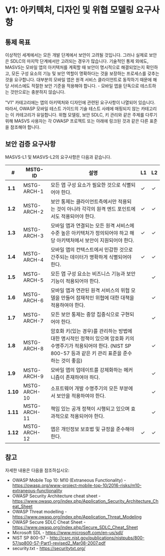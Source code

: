 # V1: 아키텍처, 디자인 및 위협 모델링 요구사항

## 통제 목표

이상적인 세계에서는 모든 개발 단계에서 보안이 고려될 것입니다. 그러나 실제로 보안은 SDLC의 마지막 단계에서만 고려되는 경우가 많습니다. 기술적인 통제 외에도, MASVS는 모바일 앱의 아키텍처를 계획할 때 보안이 명시적으로 해결되었는지 확인하고, 모든 구성 요소의 기능 및 보안 역할이 명확하다는 것을 보장하는 프로세스를 갖추는 것을 요구합니다. 대부분의 모바일 앱은 원격 서비스 클라이언트로 동작하기 때문에 해당 서비스에도 적절한 보안 기준을 적용해야 합니다. - 모바일 앱을 단독으로 테스트하는 것만으로는 충분하지 않습니다.

"V1" 카테고리에는 앱의 아키텍처와 디자인에 관련된 요구사항이 나열되어 있습니다. 따라서, OWASP 모바일 테스트 가이드의 기술 테스트 사례에 매핑되지 않는 카테고리는 이 카테고리가 유일합니다. 위협 모델링, 보안 SDLC, 키 관리와 같은 주제를 다루기 위해 MASVS 사용자는 각 OWASP 프로젝트 또는 아래에 링크된 것과 같은 다른 표준을 참조해야 합니다.

## 보안 검증 요구사항

MASVS-L1 및 MASVS-L2의 요구사항은 다음과 같습니다.

| # | MSTG-ID | 설명 | L1 | L2 |
| -- | -------- | ---------------------- | - | - |
| **1.1** | MSTG-ARCH-1 | 모든 앱 구성 요소가 필요한 것으로 식별되어야 한다. | ✓ | ✓ |
| **1.2** | MSTG-ARCH-2 | 보안 통제는 클라이언트측에서만 적용되는 것이 아니라 각각의 원격 엔드 포인트에서도 적용되어야 한다. | ✓ | ✓ |
| **1.3** | MSTG-ARCH-3 | 모바일 앱과 연결되는 모든 원격 서비스에 수준 높은 아키텍처가 정의되어야 하고 해당 아키텍처에서 보안이 지원되어야 한다. | ✓ | ✓ |
| **1.4** | MSTG-ARCH-4 | 모바일 앱의 컨텍스트에서 민감한 것으로 간주되는 데이터가 명확하게 식별되어야 한다. | ✓ | ✓ |
| **1.5** | MSTG-ARCH-5 | 모든 앱 구성 요소는 비즈니스 기능과 보안 기능이 적용되어야 한다. |  | ✓ |
| **1.6** | MSTG-ARCH-6 | 모바일 앱과 연관된 원격 서비스의 위협 모델을 만들어 잠재적인 위협에 대한 대책을 적용하여야 한다. |  | ✓ |
| **1.7** | MSTG-ARCH-7 | 모든 보안 통제는 중앙 집중식으로 구현되어야 한다. |  | ✓ |
| **1.8** | MSTG-ARCH-8 | 암호화 키(있는 경우)를 관리하는 방법에 대한 명시적인 정책이 있으며 암호화 키의 수명주기가 적용되어야 한다. (NIST SP 800-57 등과 같은 키 관리 표준을 준수하는 것이 좋음) |  | ✓ |
| **1.9** | MSTG-ARCH-9 | 모바일 앱의 업데이트를 강제화하는 메커니즘이 존재하여야 하다. |  | ✓ |
| **1.10** | MSTG-ARCH-10 | 소프트웨어 개발 수명주기의 모든 부분에서 보안을 적용하여야 한다. |  | ✓ |
| **1.11** | MSTG-ARCH-11 | 책임 있는 공개 정책이 시행되고 있으며 효과적으로 적용되어야 한다. |  | ✓ |
| **1.12** | MSTG-ARCH-12 | 앱은 개인정보 보호법 및 규정을 준수해야 한다. | ✓ | ✓ |

## 참고

자세한 내용은 다음을 참조하십시오:

- OWASP Mobile Top 10: M10 (Extraneous Functionality) - <https://owasp.org/www-project-mobile-top-10/2016-risks/m10-extraneous-functionality>
- OWASP Security Architecture cheat sheet - <https://www.owasp.org/index.php/Application_Security_Architecture_Cheat_Sheet>
- OWASP Threat modelling - <https://www.owasp.org/index.php/Application_Threat_Modeling>
- OWASP Secure SDLC Cheat Sheet - <https://www.owasp.org/index.php/Secure_SDLC_Cheat_Sheet>
- Microsoft SDL - <https://www.microsoft.com/en-us/sdl/>
- NIST SP 800-57 - <http://csrc.nist.gov/publications/nistpubs/800-57/sp800-57-Part1-revised2_Mar08-2007.pdf>
- security.txt - <https://securitytxt.org/>
